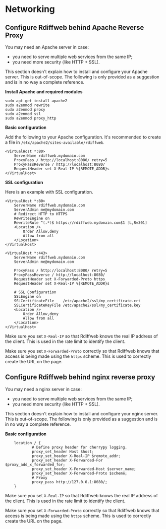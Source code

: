 # Networking

## Configure Rdiffweb behind Apache Reverse Proxy

You may need an Apache server in case:

* you need to serve multiple web services from the same IP;
* you need more security (like HTTP + SSL).

This section doesn't explain how to install and configure your Apache server.
This is out-of-scope. The following is only provided as a suggestion and is in
no way a complete reference.

**Install Apache and required modules**

    sudo apt-get install apache2
    sudo a2enmod rewrite
    sudo a2enmod proxy
    sudo a2enmod ssl
    sudo a2enmod proxy_http

**Basic configuration**

Add the following to your Apache configuration. It's recommended to create a
file in `/etc/apache2/sites-available/rdiffweb`.

    <VirtualHost *:80>
        ServerName rdiffweb.mydomain.com
        ProxyPass / http://localhost:8080/ retry=5
        ProxyPassReverse / http://localhost:8080/
        RequestHeader set X-Real-IP %{REMOTE_ADDR}s
    </VirtualHost>

**SSL configuration**

Here is an example with SSL configuration.

    <VirtualHost *:80>
        ServerName rdiffweb.mydomain.com
        ServerAdmin me@mydomain.com
        # Redirect HTTP to HTTPS
        RewriteEngine on
        RewriteRule ^(.*)$ https://rdiffweb.mydomain.com$1 [L,R=301]
        <Location />
            Order Allow,deny
            Allow from all
        </Location>
    </VirtualHost>

    <VirtualHost *:443>
        ServerName rdiffweb.mydomain.com
        ServerAdmin me@mydomain.com

        ProxyPass / http://localhost:8080/ retry=5
        ProxyPassReverse / http://localhost:8080/
        RequestHeader set X-Forwarded-Proto https
        RequestHeader set X-Real-IP %{REMOTE_ADDR}s

        # SSL Configuration
        SSLEngine on
        SSLCertificateFile    /etc/apache2/ssl/my_certificate.crt
        SSLCertificateKeyFile /etc/apache2/ssl/my_certificate.key
        <Location />
            Order Allow,deny
            Allow from all
        </Location>
    </VirtualHost>

Make sure you set `X-Real-IP` so that Rdiffweb knows the real IP address of the client. This is used in the rate limit to identify the client.

Make sure you set `X-Forwarded-Proto` correctly so that Rdiffweb knows that access is being made using the `https` scheme. This is used to correctly create the URL on the page.

## Configure Rdiffweb behind nginx reverse proxy

You may need a nginx server in case:

* you need to serve multiple web services from the same IP;
* you need more security (like HTTP + SSL).

This section doesn't explain how to install and configure your nginx server.
This is out-of-scope. The following is only provided as a suggestion and is in
no way a complete reference.

**Basic configuration**

        location / {
                # Define proxy header for cherrypy logging.
                proxy_set_header Host $host;
                proxy_set_header X-Real-IP $remote_addr;
                proxy_set_header X-Forwarded-For $proxy_add_x_forwarded_for;
                proxy_set_header X-Forwarded-Host $server_name;
                proxy_set_header X-Forwarded-Proto $scheme;
                # Proxy
                proxy_pass http://127.0.0.1:8080/;
        }

Make sure you set `X-Real-IP` so that Rdiffweb knows the real IP address of the client. This is used in the rate limit to identify the client.

Make sure you set `X-Forwarded-Proto` correctly so that Rdiffweb knows that access is being made using the `https` scheme. This is used to correctly create the URL on the page.
